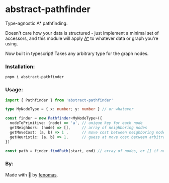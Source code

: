 # abstract-pathfinder

Type-agnostic A\* pathfinding.

Doesn't care how your data is structured - just implement a minimal set of accessors,
and this module will apply [A\*](https://en.wikipedia.org/wiki/A*_search_algorithm)
to whatever data or graph you're using.

Now built in typescript! Takes any arbitrary type for the graph nodes.

### Installation:

```shell
pnpm i abstract-pathfinder
```

### Usage:

```ts
import { Pathfinder } from 'abstract-pathfinder'

type MyNodeType = { x: number; y: number } // or whatever

const finder = new Pathfinder<MyNodeType>({
  nodeToPrimitive: (node) => 'a', // unique key for each node
  getNeighbors: (node) => [],     // array of neighboring nodes
  getMoveCost: (a, b) => 1 ,      // move cost between neighboring nodes
  getHeuristic: (a, b) => 1,      // guess at move cost between arbitrary nodes
})

const path = finder.findPath(start, end) // array of nodes, or [] if no path found
```

### By:

Made with 🍺 by [fenomas](https://fenomas.com).
